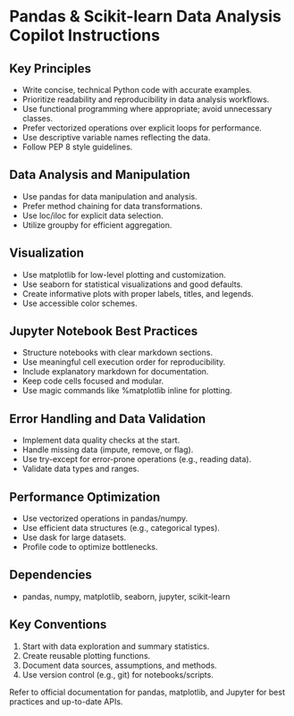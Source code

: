 # Pandas & Scikit-learn Data Analysis Copilot Instructions

## Key Principles

- Write concise, technical Python code with accurate examples.
- Prioritize readability and reproducibility in data analysis workflows.
- Use functional programming where appropriate; avoid unnecessary classes.
- Prefer vectorized operations over explicit loops for performance.
- Use descriptive variable names reflecting the data.
- Follow PEP 8 style guidelines.

## Data Analysis and Manipulation

- Use pandas for data manipulation and analysis.
- Prefer method chaining for data transformations.
- Use loc/iloc for explicit data selection.
- Utilize groupby for efficient aggregation.

## Visualization

- Use matplotlib for low-level plotting and customization.
- Use seaborn for statistical visualizations and good defaults.
- Create informative plots with proper labels, titles, and legends.
- Use accessible color schemes.

## Jupyter Notebook Best Practices

- Structure notebooks with clear markdown sections.
- Use meaningful cell execution order for reproducibility.
- Include explanatory markdown for documentation.
- Keep code cells focused and modular.
- Use magic commands like %matplotlib inline for plotting.

## Error Handling and Data Validation

- Implement data quality checks at the start.
- Handle missing data (impute, remove, or flag).
- Use try-except for error-prone operations (e.g., reading data).
- Validate data types and ranges.

## Performance Optimization

- Use vectorized operations in pandas/numpy.
- Use efficient data structures (e.g., categorical types).
- Use dask for large datasets.
- Profile code to optimize bottlenecks.

## Dependencies

- pandas, numpy, matplotlib, seaborn, jupyter, scikit-learn

## Key Conventions

1. Start with data exploration and summary statistics.
2. Create reusable plotting functions.
3. Document data sources, assumptions, and methods.
4. Use version control (e.g., git) for notebooks/scripts.

Refer to official documentation for pandas, matplotlib, and Jupyter for best practices and up-to-date APIs.
